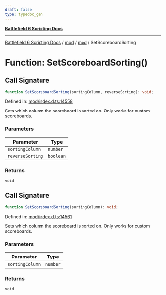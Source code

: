 ```yaml
---
draft: false
type: typedoc_gen
---
```


[**Battlefield 6 Scripting Docs**](../../../_index.md)

***

[Battlefield 6 Scripting Docs](../../../_index.md) / [mod](../../_index.md) / [mod](../_index.md) / SetScoreboardSorting

# Function: SetScoreboardSorting()

## Call Signature

```ts
function SetScoreboardSorting(sortingColumn, reverseSorting): void;
```

Defined in: [mod/index.d.ts:14558](https://github.com/battlefield-portal-community/portal-docs/blob/ff09b2690670f74de7e97198022e5a97ff1161ff/generators/santiago/mod/index.d.ts#L14558)

Sets which column the scoreboard is sorted on. Only works for custom scoreboards.

### Parameters

| Parameter | Type |
| ------ | ------ |
| `sortingColumn` | `number` |
| `reverseSorting` | `boolean` |

### Returns

`void`

## Call Signature

```ts
function SetScoreboardSorting(sortingColumn): void;
```

Defined in: [mod/index.d.ts:14561](https://github.com/battlefield-portal-community/portal-docs/blob/ff09b2690670f74de7e97198022e5a97ff1161ff/generators/santiago/mod/index.d.ts#L14561)

Sets which column the scoreboard is sorted on. Only works for custom scoreboards.

### Parameters

| Parameter | Type |
| ------ | ------ |
| `sortingColumn` | `number` |

### Returns

`void`
